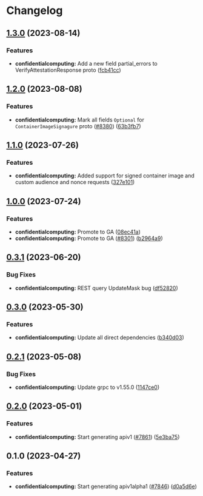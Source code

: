 # Changelog


## [1.3.0](https://github.com/googleapis/google-cloud-go/compare/confidentialcomputing/v1.2.0...confidentialcomputing/v1.3.0) (2023-08-14)


### Features

* **confidentialcomputing:** Add a new field partial_errors to VerifyAttestationResponse proto ([fcb41cc](https://github.com/googleapis/google-cloud-go/commit/fcb41cc1d2435452ee78314c1b0362e3f21ae637))

## [1.2.0](https://github.com/googleapis/google-cloud-go/compare/confidentialcomputing/v1.1.0...confidentialcomputing/v1.2.0) (2023-08-08)


### Features

* **confidentialcomputing:** Mark all fields `Optional` for `ContainerImageSignagure` proto ([#8380](https://github.com/googleapis/google-cloud-go/issues/8380)) ([63b3fb7](https://github.com/googleapis/google-cloud-go/commit/63b3fb7ffb89ea260e977cdbddad544039b738a4))

## [1.1.0](https://github.com/googleapis/google-cloud-go/compare/confidentialcomputing/v1.0.0...confidentialcomputing/v1.1.0) (2023-07-26)


### Features

* **confidentialcomputing:** Added support for signed container image and custom audience and nonce requests ([327e101](https://github.com/googleapis/google-cloud-go/commit/327e10188a2e22dd7b7e6c12a8cf66729f65974c))

## [1.0.0](https://github.com/googleapis/google-cloud-go/compare/confidentialcomputing/v0.3.1...confidentialcomputing/v1.0.0) (2023-07-24)


### Features

* **confidentialcomputing:** Promote to GA ([08ec41a](https://github.com/googleapis/google-cloud-go/commit/08ec41aba981874a7b86a9a941b07f9eb2fc6ce1))
* **confidentialcomputing:** Promote to GA ([#8301](https://github.com/googleapis/google-cloud-go/issues/8301)) ([b2964a9](https://github.com/googleapis/google-cloud-go/commit/b2964a92d093a3d751e8b43aa70471bd989b1244))

## [0.3.1](https://github.com/googleapis/google-cloud-go/compare/confidentialcomputing/v0.3.0...confidentialcomputing/v0.3.1) (2023-06-20)


### Bug Fixes

* **confidentialcomputing:** REST query UpdateMask bug ([df52820](https://github.com/googleapis/google-cloud-go/commit/df52820b0e7721954809a8aa8700b93c5662dc9b))

## [0.3.0](https://github.com/googleapis/google-cloud-go/compare/confidentialcomputing/v0.2.1...confidentialcomputing/v0.3.0) (2023-05-30)


### Features

* **confidentialcomputing:** Update all direct dependencies ([b340d03](https://github.com/googleapis/google-cloud-go/commit/b340d030f2b52a4ce48846ce63984b28583abde6))

## [0.2.1](https://github.com/googleapis/google-cloud-go/compare/confidentialcomputing/v0.2.0...confidentialcomputing/v0.2.1) (2023-05-08)


### Bug Fixes

* **confidentialcomputing:** Update grpc to v1.55.0 ([1147ce0](https://github.com/googleapis/google-cloud-go/commit/1147ce02a990276ca4f8ab7a1ab65c14da4450ef))

## [0.2.0](https://github.com/googleapis/google-cloud-go/compare/confidentialcomputing/v0.1.0...confidentialcomputing/v0.2.0) (2023-05-01)


### Features

* **confidentialcomputing:** Start generating apiv1 ([#7861](https://github.com/googleapis/google-cloud-go/issues/7861)) ([5e3ba75](https://github.com/googleapis/google-cloud-go/commit/5e3ba75471c9970c1d6e18987eba9c478c599d8b))

## 0.1.0 (2023-04-27)


### Features

* **confidentialcomputing:** Start generating apiv1alpha1 ([#7846](https://github.com/googleapis/google-cloud-go/issues/7846)) ([d0a5d6e](https://github.com/googleapis/google-cloud-go/commit/d0a5d6eda292a7c87ec6d1a4147b037970242641))
